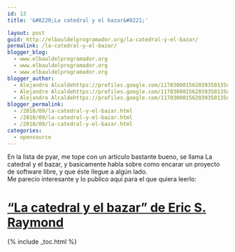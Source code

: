 ```yaml
---
id: 13
title: '&#8220;La catedral y el bazar&#8221;'

layout: post
guid: http://elbauldelprogramador.org/la-catedral-y-el-bazar/
permalink: /la-catedral-y-el-bazar/
blogger_blog:
  - www.elbauldelprogramador.org
  - www.elbauldelprogramador.org
  - www.elbauldelprogramador.org
blogger_author:
  - Alejandro Alcaldehttps://profiles.google.com/117030001562039350135noreply@blogger.com
  - Alejandro Alcaldehttps://profiles.google.com/117030001562039350135noreply@blogger.com
  - Alejandro Alcaldehttps://profiles.google.com/117030001562039350135noreply@blogger.com
blogger_permalink:
  - /2010/09/la-catedral-y-el-bazar.html
  - /2010/09/la-catedral-y-el-bazar.html
  - /2010/09/la-catedral-y-el-bazar.html
categories:
  - opensource
---
```

En la lista de pyar, me tope con un articulo bastante bueno, se llama La catedral y el bazar, y basicamente habla sobre como encarar un proyecto de software libre, y que éste llegue a algún lado.  
Me parecio interesante y lo publico aqui para el que quiera leerlo:

# <a href="http://www.sindominio.net/biblioweb-old/telematica/catedral.html" target="_blank">&#8220;La catedral y el bazar&#8221; de Eric S. Raymond</a>



{% include _toc.html %}
